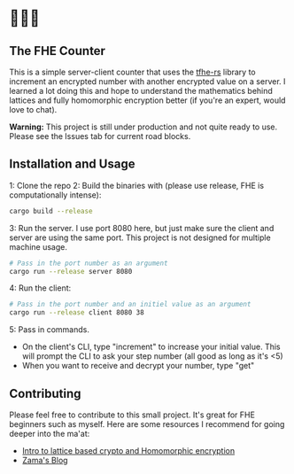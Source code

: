 # 🔄👾🧮
## The FHE Counter
This is a simple server-client counter that uses the [tfhe-rs](https://github.com/zama-ai/tfhe-rs) library to increment an encrypted number with another encrypted value on a server. I learned a lot doing this and hope to understand the mathematics behind lattices and fully homomorphic encryption better (if you're an expert, would love to chat).

**Warning:** This project is still under production and not quite ready to use. Please see the Issues tab for current road blocks. 
## Installation and Usage
1: Clone the repo
2: Build the binaries with (please use release, FHE is computationally intense): 
```bash
cargo build --release
```
3: Run the server. I use port 8080 here, but just make sure the client and server are using the same port. This project is not designed for multiple machine usage.
```bash
# Pass in the port number as an argument
cargo run --release server 8080
```
4: Run the client:
```bash
# Pass in the port number and an initiel value as an argument
cargo run --release client 8080 38
```
5: Pass in commands. 
  - On the client's CLI, type "increment" to increase your initial value. This will prompt the CLI to ask your step number (all good as long as it's <5)
  - When you want to receive and decrypt your number, type "get"

## Contributing
Please feel free to contribute to this small project. It's great for FHE beginners such as myself. Here are some resources I recommend for going deeper into the ma'at: 
- [Intro to lattice based crypto and Homomorphic encryption](https://arxiv.org/pdf/2208.08125.pdf)
- [Zama's Blog](https://www.zama.ai/blog)
